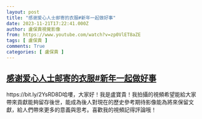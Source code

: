 ```yaml
---
layout: post
title: "感谢爱心人士邮寄的衣服#新年一起做好事"
date: 2023-11-21T17:22:41.000Z
author: 盧保貴視覺影像
from: https://www.youtube.com/watch?v=zp0VlET8aZE
tags: [ 盧保貴 ]
comments: True
categories: [ 盧保貴 ]
---
```

<!--1700587361000-->
[感谢爱心人士邮寄的衣服#新年一起做好事](https://www.youtube.com/watch?v=zp0VlET8aZE)
------

<div>
https://bit.ly/2YsRD8D哈嘍，大家好！我是盧寶貴！我拍攝的視頻希望能給大家帶來貢獻能夠留存後世，能成為後人對現在的歷史參考期待影像能為將來保留文獻，給人們帶來更多的意義與思考。喜歡我的視頻記得評論哦！
</div>
